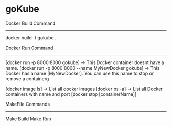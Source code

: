 # goKube


Docker Build Command
------ ----- -------
docker build -t gokube .



Docker Run Command
------ --- -------
[docker run -p 8000:8000 gokube] -> This Docker container doesnt have a name. 
[docker run -p 8000:8000 --name MyNewDocker gokube] -> This Docker has a name [MyNewDocker]. You can use this name to stop or remove a containerg  

[docker image ls]  -> List all docker images
[docker ps -a] -> List all Docker containers with name and port
[docker stop [containerName]] 


MakeFile Commands
-------- --------
Make Build
Make Run